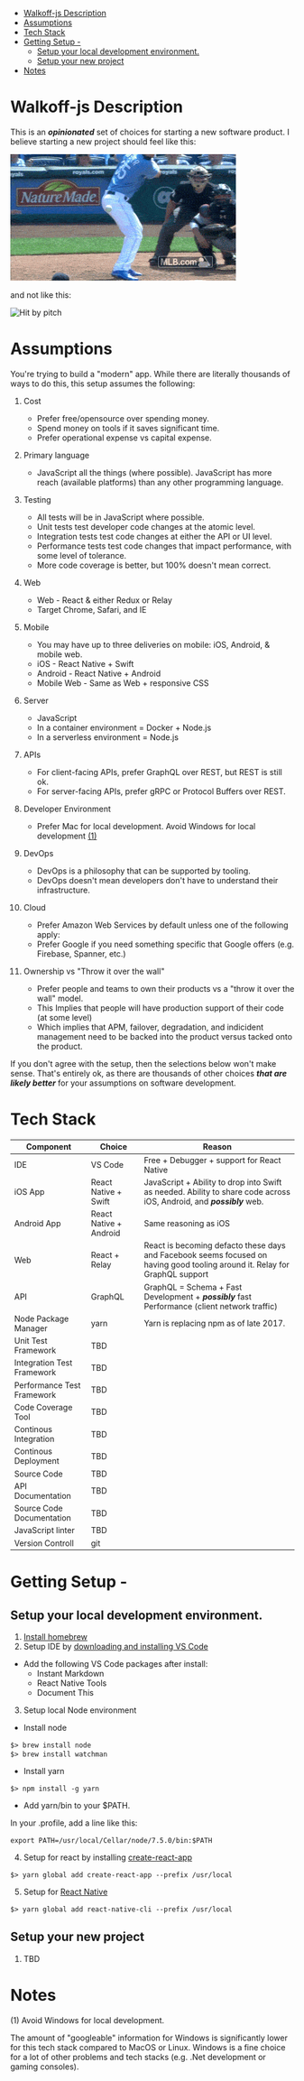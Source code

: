 <!-- TOC -->

- [Walkoff-js Description](#walkoff-js-description)
- [Assumptions](#assumptions)
- [Tech Stack](#tech-stack)
- [Getting Setup -](#getting-setup--)
    - [Setup your local development environment.](#setup-your-local-development-environment)
    - [Setup your new project](#setup-your-new-project)
- [Notes](#notes)

<!-- /TOC -->


# Walkoff-js Description

This is an ***opinionated*** set of choices for starting a new software product. 
I believe starting a new project should feel like this:

![Walloff Home run](./walkoff.gif)

and not like this:

![Hit by pitch](./hitbypitch.gif)




# Assumptions

You're trying to build a "modern" app.  While there are literally thousands of ways to do this, 
this setup assumes the following:
1. Cost
    * Prefer free/opensource over spending money.  
    * Spend money on tools if it saves significant time.
    * Prefer operational expense vs capital expense.


2. Primary language
    * JavaScript all the things (where possible).  JavaScript has more reach (available platforms) than any other programming language.
2. Testing
    * All tests will be in JavaScript where possible.
    * Unit tests test developer code changes at the atomic level.
    * Integration tests test code changes at either the API or UI level.
    * Performance tests test code changes that impact performance, with some level of tolerance.
    * More code coverage is better, but 100% doesn't mean correct.  
3. Web 
    * Web - React & either Redux or Relay
    * Target Chrome, Safari, and IE
4. Mobile
    * You may have up to three deliveries on mobile: iOS, Android, & mobile web.
    * iOS - React Native + Swift
    * Android - React Native + Android
    * Mobile Web - Same as Web + responsive CSS 
5. Server 
    * JavaScript 
    * In a container environment = Docker + Node.js
    * In a serverless environment = Node.js
6. APIs
    * For client-facing APIs, prefer GraphQL over REST, but REST is still ok.
    * For server-facing APIs, prefer gRPC or Protocol Buffers over REST.
7. Developer Environment
    * Prefer Mac for local development. Avoid Windows for local development [(1)](#subnote_1)
8. DevOps
    * DevOps is a philosophy that can be supported by tooling.
    * DevOps doesn't mean developers don't have to understand their infrastructure.
9. Cloud
    * Prefer Amazon Web Services by default unless one of the following apply:
    * Prefer Google if you need something specific that Google offers (e.g. Firebase, Spanner, etc.)
10. Ownership vs "Throw it over the wall"
    * Prefer people and teams to own their products vs a "throw it over the wall" model.
    * This Implies that people will have production support of their code (at some level)
    * Which implies that APM, failover, degradation, and indicident management need to be 
    backed into the product versus tacked onto the product.



If you don't agree with the setup, then the selections below won't make sense.  That's entirely ok, as there are thousands of other choices 
***that are likely better*** for your assumptions on software development.

# Tech Stack

| Component                  | Choice                 | Reason                                                                                                                       |
|----------------------------|------------------------|------------------------------------------------------------------------------------------------------------------------------|
| IDE                        | VS Code                | Free + Debugger + support for React Native                                                                                   |
| iOS App                    | React Native + Swift   | JavaScript + Ability to drop into Swift as needed.  Ability to share code across iOS, Android, and ***possibly*** web.       |
| Android App                | React Native + Android | Same reasoning as iOS                                                                                                        |
| Web                        | React + Relay          | React is becoming defacto these days and Facebook seems focused on having good tooling around it.  Relay for GraphQL support |
| API                        | GraphQL                | GraphQL = Schema + Fast Development + ***possibly*** fast Performance (client network traffic)                               |
| Node Package Manager       | yarn                   | Yarn is replacing npm as of late 2017.                                                                                       |
| Unit Test Framework        | TBD                    |                                                                                                                              |
| Integration Test Framework | TBD                    |                                                                                                                              |
| Performance Test Framework | TBD                    |                                                                                                                              |
| Code Coverage Tool         | TBD                    |                                                                                                                              |
| Continous Integration      | TBD                    |                                                                                                                              |
| Continous Deployment       | TBD                    |                                                                                                                              |
| Source Code                | TBD                    |                                                                                                                              |
| API Documentation          | TBD                    |                                                                                                                              |
| Source Code Documentation  | TBD                    |                                                                                                                              |
| JavaScript linter          | TBD                    |                                                                                                                              |
| Version Controll           | git                    |                                                                                                                              |


# Getting Setup -

## Setup your local development environment.
1. [Install homebrew](https://brew.sh/)
2. Setup IDE by [downloading and installing VS Code](https://code.visualstudio.com/)
* Add the following VS Code packages after install:
    * Instant Markdown
    * React Native Tools
    * Document This
3. Setup local Node environment
* Install node
```shell
$> brew install node
$> brew install watchman
```
* Install yarn
```shell
$> npm install -g yarn
```
* Add yarn/bin to your $PATH.

In your .profile, add a line like this:
```shell
export PATH=/usr/local/Cellar/node/7.5.0/bin:$PATH
```
4. Setup for react by installing [create-react-app](https://github.com/facebookincubator/create-react-app)
```shell
$> yarn global add create-react-app --prefix /usr/local
```
5. Setup for [React Native](https://facebook.github.io/react-native/docs/getting-started.html)
```shell
$> yarn global add react-native-cli --prefix /usr/local
```

## Setup your new project
1. TBD







# Notes

<a name="subnote_1">(1)</a> Avoid Windows for local development.

The amount of "googleable" information for Windows is significantly lower for this tech stack compared to MacOS or Linux.  Windows is a fine choice for a lot of other problems and tech stacks (e.g. .Net development or gaming consoles).